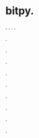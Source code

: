# bitpy.
.
.
.
.












.






















































.
























.



























.

















































































.































































.































































































.















.































































.
